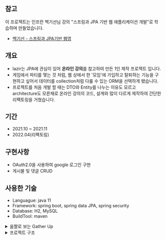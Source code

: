 ## 참고
이 프로젝트는 인프런 백기선님 강의 "스프링과 JPA 기반 웹 애플리케이션 개발"로 학습하며 만들었습니다.  
- [백기선 - 스프링과 JPA기반 웹앱](https://www.inflearn.com/course/%EC%8A%A4%ED%94%84%EB%A7%81-JPA-%EC%9B%B9%EC%95%B1/dashboard)

## 개요
- lazir는 JPA에 관심이 있어 **온라인 강의**를 참고하여 만든 1인 제작 프로젝트 입니다.  
- 게임에서 파티를 맺는 것 처럼, 웹 상에서 한 '모임'에 가입하고 탈퇴하는 기능을 구현하고 싶어서 데이터를 collection처럼 다룰 수 있는 ORM을 선택하게 됐습니다. 
- 프로젝트를 처음 개발 할 때는 DTO와 Entity를 나누는 이유도 모르고 architecture도 모른채로 온라인 강의의 코드, 설계와 많이 다르게 제작하여 간단한 리팩토링을 거쳤습니다.

## 기간
- 2021.10 ~ 2021.11
- 2022.04(리팩토링)

## 구현사항
- OAuth2.0을 사용하여 google 로그인 구현
- 게시물 및 댓글 CRUD

## 사용한 기술
- Languague: java 11
- Framework: spring boot, spring data JPA, spring security
- Database: H2, MySQL
- BuildTool: maven

<details>
  <summary>움짤로 보는 Gather Up</summary>

## 움짤로 보는 동작
### 1. 회원가입 검증과 가입 후 자동로그인, 메일 보내기
![gather-signupvalidate](https://user-images.githubusercontent.com/78904413/164649157-2bd03dea-7302-49cc-8eaa-71273922fae8.gif)  
- 회원가입시 랜덤한 토큰값을 저장해서, javamailsender를 이용해 메일을 보냅니다.
- InitBinder 어노테이션을 통해 form객체의 요청이 오면, validator 객체를 통해 중복값을 체크하거나, 같은 주소로 이메일을 많이 보내지 않게 방지합니다.

### 2. 이메일 인증과 프로필 수정
![gather-levelup](https://user-images.githubusercontent.com/78904413/164650170-99f55038-f970-4a2d-86a2-c0dc9ad02bfa.gif)  
- 파라미터의 token값을 통해 이메일 인증을 완료하면 정회원으로 등록되어 팀만들기와 게시판글쓰기 등의 활동이 가능해집니다.
- password는 인코딩되어 저장됩니다.

#### 2.1. 이메일 인증 전 db정보
![gather-signupdatabase](https://user-images.githubusercontent.com/78904413/164651634-cfbe5358-f6d0-4ff2-8813-fa1ce1454db4.jpg)  

#### 2.2. 이메일 인증 후 db정보(Role의 변화)
![gather-levelupafter](https://user-images.githubusercontent.com/78904413/164651690-4427f1c5-eec1-49e7-8be3-d041ff5bfbde.jpg)  

### 3. 로그인
#### 3.1. 일반 로그인
![gather-login](https://user-images.githubusercontent.com/78904413/164650791-b71ff1c7-b5e2-467e-a849-7d8efa66ebb9.gif)  
- 앞서 만든 계정으로 로그인 합니다.

#### 3.2. 외부 로그인
![gather-oauthlogin](https://user-images.githubusercontent.com/78904413/164650877-2e4b1061-faaf-4f47-9a94-17fc494e2f68.gif)  - google 계정을 통해 로그인합니다. 로그인과 동시에 회원가입 처리가 되며 자동으로 정회원으로 등록됩니다.

### 4. 팀
#### 4.1. 팀 생성
![gather-maketeam](https://user-images.githubusercontent.com/78904413/164650475-a32f52bf-9e95-4bab-bc15-85ccf3d4e53d.gif)  
- 팀을 만들기 위한 간단한 정보를 입력하고 생성하면 해당 계정은 팀의 관리자로 등록됩니다.
- 관리자는 모집 신청을 수락하거나 거절하는 등 팀의 설정이 가능합니다.

#### 4.2. 팀 가입하기
![gather-jointeam](https://user-images.githubusercontent.com/78904413/164651226-605ba71d-9d27-410c-af03-20a80adfae7c.gif)  
- 공개 중이며 모집 중인 팀은 가입신청이 활성화 되어 가입신청이 가능합니다.
- 관리자 계정이 수락을 해야 팀원으로 등록되고 팀의 인원이 늘어나는 것을 확인 할 수 있습니다.

#### 4.3. 팀 상태수정
![gather-updateteam](https://user-images.githubusercontent.com/78904413/164651897-c861dce9-7e00-4f06-8214-551628c391dd.gif) 
- 관리자는 팀을 비공개로 하거나 모집을 중단하는 등의 상태를 변경 할 수 있습니다.

### 5. 게시판
![gather-crud](https://user-images.githubusercontent.com/78904413/164675115-8b3a054a-42e8-43e3-b668-1d9b2bc9e3fa.gif)  
- 간단한 게시판과 댓글 CRUD 입니다.
  
</details>

<details>
   <summary>프로젝트 구조</summary>
  
## Project Structure
### Spring Boot
> 템플릿 엔진(thymeleaf)를 이용해 객체를 담아 응답합니다. (JSON리턴 방식 X)
  >> 이후 REST API와 layered architecture를 알게되어 리팩토링 중에 있습니다.

- 구조(리펙토링 전)
  - config: security와 project configuration을 관리합니다.
  - controller: controller들을 관리합니다.
  - domain: entity이자 domain model을 관리합니다. (dto와 domain의 차이를 알기 전이라 dto처럼 사용하였습니다.)
  - form: controller를 통해 thymeleaf에 보내지는 form객체들을 관리합니다.
  - service: domain별로 비즈니스 로직을 정리한 service객체들을 관리합니다.
  - validator: @initbinder를 이용하여 controller에서 form요청이 들어올 때 검증하도록 하는 객체들을 관리합니다.

### Spring Security
- csrf: disable
- hasAuthority("ROLE_REGULAR")를 이용하여 이메일 인증이 된 사용자만 접근가능 하도록 제한합니다.
- remember-me: JdbcTokenRepositoryImpl을 이용하여 persistlogin테이블의 토큰 값으로 로그인 유지 기능을 활성화합니다.
- form login: use
  - DetailService, OAuth2Service : 로그인에 필요한 UserDtails와 외부 로그인에 필요한 OAuth2User를 상속받은 PrincipalDetail 클래스로 로그인을 구현했습니다.

### JPA
- JPA: 반복적인 CRUD작업을 처리합니다. collection개념으로 entity들의 관계를 다룰 수 있어서 선택했습니다.
- QueryDSL: JPA로 해결할 수 없는 복잡한 쿼리를 작성합니다.
  - TeamReposityroExtension: QueryDSL Interface
  - TeamRepositoryExtensionImpl.findByKeyword: QueryDSL Implements Class. 팀검색을 위한 용도로 작성됐습니다.
  
</details>
